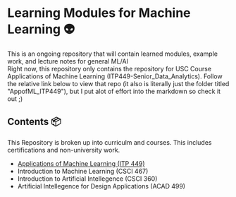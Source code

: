 # Learning Modules for Machine Learning :alien:
This is an ongoing repository that will contain learned modules, example work, and lecture notes for general ML/AI <br>
Right now, this repository only contains the repository for USC Course Applications of Machine Learning (ITP449-Senior_Data_Analytics). Follow the relative link below to view that repo (it also is literally just the folder titled "AppofML_ITP449"), but I put alot of effort into the markdown so check it out \;)
<br>
## Contents :package:
This Repository is broken up into curriculm and courses. This includes certifications and non-university work.
- [Applications of Machine Learning (ITP 449)](https://github.com/ShantanuJhaveri/LM-Intro_ML/tree/master/AppofML_ITP449)
- Introduction to Machine Learning (CSCI 467)
- Introduction to Artificial Intellegence (CSCI 360)
- Artificial Intellegence for Design Applications (ACAD 499)
